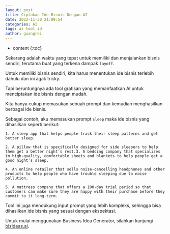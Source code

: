 ```yaml
---
layout: post
title: Ciptakan Ide Bisnis Dengan AI
date: 2022-11-30 21:09:54
categories: AI
tags: ai tool id
author: guangrei
---
```


* content
{:toc}

Sekarang adalah waktu yang tepat untuk memiliki dan menjalankan bisnis sendiri, terutama buat yang terkena dampak `layoff`.

Untuk memiliki bisnis sendiri, kita harus menentukan ide bisnis terlebih dahulu dan ini agak tricky.

Tapi beruntungnya ada tool gratisan yang memanfaatkan AI untuk menciptakan ide bisnis dengan mudah.

Kita hanya cukup memasukan sebuah prompt dan kemudian menghasilkan berbagai ide bisnis.

Sebagai contoh, aku memasukan prompt `sleep` maka ide bisnis yang dihasilkan seperti berikut:

```
1. A sleep app that helps people track their sleep patterns and get better sleep.

2. A pillow that is specifically designed for side sleepers to help them get a better night’s rest.3. A bedding company that specializes in high-quality, comfortable sheets and blankets to help people get a good night’s sleep.

4. An online retailer that sells noise-cancelling headphones and other products to help people who have trouble sleeping due to noise pollution.

5. A mattress company that offers a 100-day trial period so that customers can make sure they are happy with their purchase before they commit to it long-term.
```

Tool ini juga mendukung input prompt yang lebih kompleks, sehingga bisa dihasilkan ide bisnis yang sesuai dengan ekspektasi.

Untuk mulai menggunakan Business Idea Generator, silahkan kunjungi [bizideas.ai](https://www.bizideas.ai/).